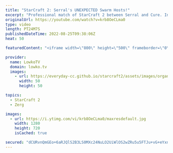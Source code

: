 ```yaml
---
title: "StarCraft 2: Serral's UNEXPECTED Swarm Hosts!"
excerpt: "Professional match of StarCraft 2 between Serral and Cure. In this Zerg versus Terran Serral starts off with Mutalisks, Zerglings and Banelings against Terran Mech. However as soon as he takes full control of the map, he decides to make a uncommon transition into Swarm Hosts.  Support my work on Patreon:"
originalUrl: https://youtube.com/watch?v=krb8OeCLma0
type: video
length: PT24M7S
publishedDateTime: 2022-08-25T09:38:06Z
heat: 50

featuredContent: "<iframe width=\"800\" height=\"500\" frameborder=\"0\" src=\"https://www.youtube.com/embed/krb8OeCLma0\" allow=\"accelerometer; autoplay; encrypted-media; gyroscope; picture-in-picture\" allowfullscreen></iframe>"

provider:
  name: LowkoTV
  domain: lowko.tv
  images:
    - url: https://everyday-cc.github.io/starcraft2/assets/images/organizations/lowko.tv-50x50.jpg
      width: 50
      height: 50

topics:
  - StarCraft 2
  - Zerg

images:
  - url: https://i.ytimg.com/vi/krb8OeCLma0/maxresdefault.jpg
    width: 1280
    height: 720
    isCached: true

secured: "dCURvnQmGEo+6aRJQlS2B3LS0MXc24NuLO2UiWlOS2wZRu5u5FTJu+vG+eYxnw7igzYxGxbWJJoKSeai6pt+nOJuRifHD6x1oFhGVecW3lkvNZihzJ5kmHSABe7nPoXTetso5shJlb+SbruXhZmtGuIxEsI3aXRXZaXildmY4PzoDHUeYI8ya75nMuscSRYKS2lmBUc2S2Fu6l84+P1rnnqoh0VjsC3lVlPw6WNef5iYuf4to1sDk32YkTKvEerktvGgsOQD+gmB0RFuVHrRMOXbOkHff509wksCN4Bwu6YMEP3aoaJ7epYQji11kmQPJlVbyQ12AoToD1ctiHrqQr6CLB2SEElRYJhKtVNlVUrC4OUG0HkkVOO5uWwbRfbCjF93oj3YSPk+aejq9Nfje3qhZwt7ClFum6KKIhI5d008wL1aJ0oUd9E757DUCtGh;Lj7mO150Sc79c1wsShEKQQ=="
---
```


